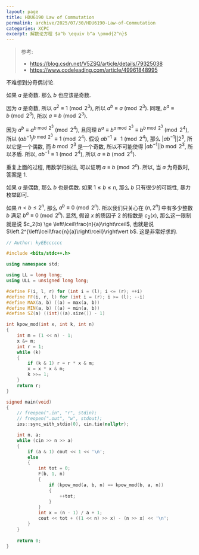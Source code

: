 ```yaml
---
layout: page
title: HDU6190 Law of Commutation
permalink: archive/2025/07/30/HDU6190-Law-of-Commutation
categories: XCPC
excerpt: 解数论方程 $a^b \equiv b^a \pmod{2^n}$
---
```


> 参考:
> 
> - <https://blog.csdn.net/V5ZSQ/article/details/79325038>
> - <https://www.codeleading.com/article/49961848995>

不难想到分奇偶讨论.

如果 $a$ 是奇数. 那么 $b$ 也应该是奇数.

因为 $a$ 是奇数, 所以 $a^2 \equiv 1 \pmod {2^3}$, 所以 $a^b \equiv a \pmod {2^3}$. 同理, $b^a \equiv b \pmod {2^3}$, 所以 $a \equiv b \pmod {2^3}$.

因为 $a^b \equiv a^{b \bmod 2^3} \pmod {2^4}$, 且同理 $b^a \equiv b^{a \bmod 2^3} \equiv b^{b \bmod 2^3} \pmod {2^4}$, 所以 $(ab^{-1})^{b \bmod 2^3} \equiv 1 \pmod {2^4}$. 假设 $ab^{-1} \not\equiv 1 \pmod {2^4}$, 那么 $\vert ab^{-1}\vert \vert 2^3$, 所以它是一个偶数, 而 $b \bmod 2^3$ 是一个奇数, 所以不可能使得 $\vert ab^{-1}\vert\vert b \bmod 2^3$, 所以矛盾. 所以, $ab^{-1} \equiv 1 \pmod {2^4}$, 所以 $a \equiv b \pmod {2^4}$.

重复上面的过程, 用数学归纳法, 可以证明 $a \equiv b \pmod {2^n}$. 所以, 当 $a$ 为奇数时, 答案是 $1$.

如果 $a$ 是偶数, 那么 $b$ 也是偶数. 如果 $1 \le b \le n$, 那么 $b$ 只有很少的可能性, 暴力枚举即可.

如果 $n < b \le 2^n$, 那么 $a^b \equiv 0 \pmod {2^n}$. 所以我们只关心在 $(n, 2^n]$ 中有多少整数 $b$ 满足 $b^a\equiv 0 \pmod {2^n}$. 显然, 假设 $x$ 的质因子 $2$ 的指数是 $c_2(x)$, 那么这一限制就是说 $c_2(b) \ge \left\lceil\frac{n}{a}\right\rceil$, 也就是说 $\left.2^{\left\lceil\frac{n}{a}\right\rceil}\right\vert b$. 这是非常好求的.

```cpp
// Author: kyEEcccccc

#include <bits/stdc++.h>

using namespace std;

using LL = long long;
using ULL = unsigned long long;

#define F(i, l, r) for (int i = (l); i <= (r); ++i)
#define FF(i, r, l) for (int i = (r); i >= (l); --i)
#define MAX(a, b) ((a) = max(a, b))
#define MIN(a, b) ((a) = min(a, b))
#define SZ(a) ((int)((a).size()) - 1)

int kpow_mod(int x, int k, int n)
{
    int m = (1 << n) - 1;
    x &= m;
    int r = 1;
    while (k)
    {
        if (k & 1) r = r * x & m;
        x = x * x & m;
        k >>= 1;
    }
    return r;
}

signed main(void)
{
    // freopen(".in", "r", stdin);
    // freopen(".out", "w", stdout);
    ios::sync_with_stdio(0), cin.tie(nullptr);

    int n, a;
    while (cin >> n >> a)
    {
        if (a & 1) cout << 1 << '\n';
        else
        {
            int tot = 0;
            F(b, 1, n)
            {
                if (kpow_mod(a, b, n) == kpow_mod(b, a, n))
                {
                    ++tot;
                }
            }
            int x = (n - 1) / a + 1;
            cout << tot + ((1 << n) >> x) - (n >> x) << '\n';
        }
    }
    
    return 0;
}
```